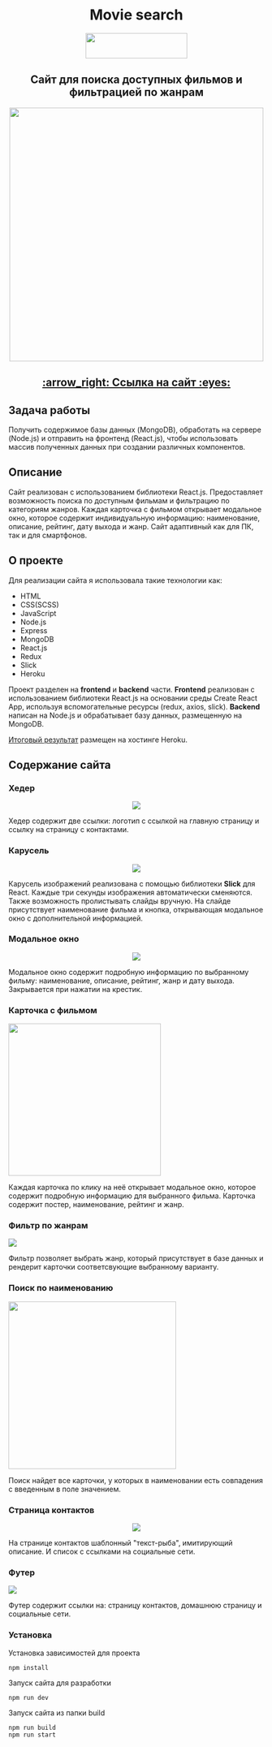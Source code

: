 <h1 align="center">Movie search</h1>
<p align="center">
  <img style="height: 50px; width: 200px;" src="https://user-images.githubusercontent.com/73533889/173819826-ad84c1fa-e502-48e6-96d3-b7a7efe490be.png">
</p>
<h2 align="center">Сайт для поиска доступных фильмов и фильтрацией по жанрам</h2>
<p align="center">
  <img style="height: 500px;" src="https://user-images.githubusercontent.com/73533889/173815833-b63f5071-fe2d-4243-aed8-1776f1a81052.png">
</p>
<h2 align="center"><a href="https://moviesearchreactapp.herokuapp.com/" target="_blank">:arrow_right: Ссылка на сайт 	:eyes: </a></h2>
<h2>Задача работы</h2>
Получить содержимое базы данных (MongoDB), обработать на сервере (Node.js) и отправить на фронтенд (React.js), чтобы использовать массив полученных данных при создании различных компонентов. 
<h2>Описание</h2>
Сайт реализован c использованием библиотеки React.js. Предоставляет возможность поиска по доступным фильмам и фильтрацию по категориям жанров. Каждая карточка с фильмом открывает модальное окно, которое содержит индивидуальную информацию: наименование, описание, рейтинг, дату выхода и жанр. Сайт адаптивный как для ПК, так и для смартфонов. 
<h2>О проекте</h2>
Для реализации сайта я использовала такие технологии как:

- HTML
- CSS(SCSS)
- JavaScript
- Node.js
- Express
- MongoDB
- React.js
- Redux
- Slick
- Heroku

Проект разделен на **frontend** и **backend** части. 
**Frontend** реализован с использованием библиотеки React.js на основании среды Create React App, используя вспомогательные ресурсы (redux, axios, slick). 
**Backend** написан на Node.js и обрабатывает базу данных, размещенную на MongoDB.
<p><a href="https://moviesearchreactapp.herokuapp.com/" target="_blank">Итоговый результат</a> размещен на хостинге Heroku.</p>
<h2>Содержание сайта</h2>

### Хедер

<p align="center">
  <img src="https://user-images.githubusercontent.com/73533889/173898679-5049d1cc-694e-410b-ba6e-81be4a6d20a1.png">
</p>

Хедер содержит две ссылки: логотип с ссылкой на главную страницу и ссылку на страницу с контактами.

### Карусель

<p align="center">
  <img src="https://user-images.githubusercontent.com/73533889/173892133-dc005d45-1c7e-4616-a859-9a9df3cf68a7.png">
</p>

Карусель изображений реализована с помощью библиотеки **Slick** для React. Каждые три секунды изображения автоматически сменяются. Также возможность пролистывать слайды вручную. На слайде присутствует наименование фильма и кнопка, открывающая модальное окно с дополнительной информацией.

### Модальное окно

<p align="center">
  <img src="https://user-images.githubusercontent.com/73533889/173894795-72be1a8a-836e-4900-8963-0ed92c0daf8d.png">
</p>

Модальное окно содержит подробную информацию по выбранному фильму: наименование, описание, рейтинг, жанр и дату выхода. Закрывается при нажатии на крестик.

### Карточка с фильмом

<p>
  <img style="height: 300px;" src="https://user-images.githubusercontent.com/73533889/173896507-e0ed740e-9b46-4fb4-9cb5-3342370cc13e.png">
</p>

Каждая карточка по клику на неё открывает модальное окно, которое содержит подробную информацию для выбранного фильма. Карточка содержит постер, наименование, рейтинг и жанр.

### Фильтр по жанрам

<p>
  <img src="https://user-images.githubusercontent.com/73533889/173900386-b8a8b72e-199d-42e8-8ccf-ff08502e5274.png">
</p>

Фильтр позволяет выбрать жанр, который присутствует в базе данных и рендерит карточки соответсвующие выбранному варианту.

### Поиск по наименованию

<p>
  <img style="height: 330px;" src="https://user-images.githubusercontent.com/73533889/173902581-3b84ac13-2bf4-4fb1-bab6-0fd025360fcc.png">
</p>

Поиск найдет все карточки, у которых в наименовании есть совпадения с введенным в поле значением.


### Страница контактов

<p align="center">
  <img src="https://user-images.githubusercontent.com/73533889/173904434-e85d67d9-0f62-4198-8ff9-9e7cfe69afb6.png">
</p>

На странице контактов шаблонный "текст-рыба", имитирующий описание. И список с ссылками на социальные сети.

### Футер

<p>
  <img src="https://user-images.githubusercontent.com/73533889/173905307-d42a6253-4284-43a2-b152-be00e8714dc0.png">
</p>

Футер содержит ссылки на: страницу контактов, домашнюю страницу и социальные сети.

### Установка
Установка зависимостей для проекта
```
npm install
```
Запуск сайта для разработки
```
npm run dev
```
Запуск сайта из папки build
```
npm run build
npm run start
```








